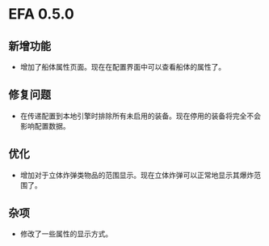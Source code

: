# EFA 0.5.0

## 新增功能

- 增加了船体属性页面。现在在配置界面中可以查看船体的属性了。

## 修复问题

- 在传递配置到本地引擎时排除所有未启用的装备。现在停用的装备将完全不会影响配置数据。

## 优化

- 增加对于立体炸弹类物品的范围显示。现在立体炸弹可以正常地显示其爆炸范围了。

## 杂项

- 修改了一些属性的显示方式。
